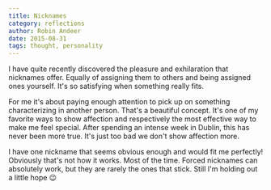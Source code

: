 ```yaml
---
title: Nicknames
category: reflections
author: Robin Andeer
date: 2015-08-31
tags: thought, personality
---
```


I have quite recently discovered the pleasure and exhilaration that nicknames offer. Equally of assigning them to others and being assigned ones yourself. It's so satisfying when something really fits.

For me it's about paying enough attention to pick up on something characterizing in another person. That's a beautiful concept. It's one of my favorite ways to show affection and respectively the most effective way to make me feel special. After spending an intense week in Dublin, this has never been more true. It's just too bad we don't show affection more.

I have one nickname that seems obvious enough and would fit me perfectly! Obviously that's not how it works. Most of the time. Forced nicknames can absolutely work, but they are rarely the ones that stick. Still I'm holding out a little hope 😉

